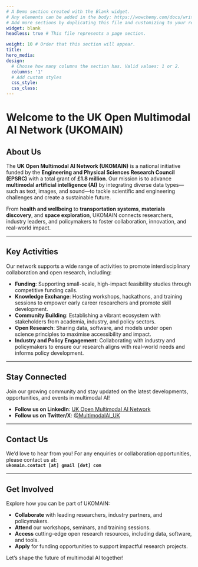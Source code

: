 ```yaml
---
# A Demo section created with the Blank widget.
# Any elements can be added in the body: https://wowchemy.com/docs/writing-markdown-latex/
# Add more sections by duplicating this file and customizing to your requirements.
widget: blank
headless: true # This file represents a page section.

weight: 10 # Order that this section will appear.
title:
hero_media: 
design:
  # Choose how many columns the section has. Valid values: 1 or 2.
  columns: '1'
  # Add custom styles
  css_style:
  css_class:
---
```


# Welcome to the UK Open Multimodal AI Network (UKOMAIN)

## About Us
The **UK Open Multimodal AI Network (UKOMAIN)** is a national initiative funded by the **Engineering and Physical Sciences Research Council (EPSRC)** with a total grant of **£1.8 million**. Our mission is to advance **multimodal artificial intelligence (AI)** by integrating diverse data types—such as text, images, and sound—to tackle scientific and engineering challenges and create a sustainable future.

From **health and wellbeing** to **transportation systems**, **materials discovery**, and **space exploration**, UKOMAIN connects researchers, industry leaders, and policymakers to foster collaboration, innovation, and real-world impact.

---

## Key Activities
Our network supports a wide range of activities to promote interdisciplinary collaboration and open research, including:
- **Funding**: Supporting small-scale, high-impact feasibility studies through competitive funding calls.
- **Knowledge Exchange**: Hosting workshops, hackathons, and training sessions to empower early career researchers and promote skill development.
- **Community Building**: Establishing a vibrant ecosystem with stakeholders from academia, industry, and policy sectors.
- **Open Research**: Sharing data, software, and models under open science principles to maximise accessibility and impact.
- **Industry and Policy Engagement**: Collaborating with industry and policymakers to ensure our research aligns with real-world needs and informs policy development.

---

## Stay Connected
Join our growing community and stay updated on the latest developments, opportunities, and events in multimodal AI!

- **Follow us on LinkedIn**: [UK Open Multimodal AI Network](https://www.linkedin.com/company/ukomain)  
- **Follow us on Twitter/X**: [@MultimodalAI_UK](https://twitter.com/MultimodalAI_UK)  

---

## Contact Us
We’d love to hear from you! For any enquiries or collaboration opportunities, please contact us at:  
**`ukomain.contact [at] gmail [dot] com`**

---

## Get Involved
Explore how you can be part of UKOMAIN:
- **Collaborate** with leading researchers, industry partners, and policymakers.  
- **Attend** our workshops, seminars, and training sessions.  
- **Access** cutting-edge open research resources, including data, software, and tools.  
- **Apply** for funding opportunities to support impactful research projects.

Let’s shape the future of multimodal AI together!

